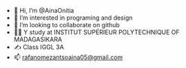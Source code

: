 - 👋 Hi, I’m @AinaOnitia
- 👀 I’m interested in programing and design
- 💞️ I’m looking to collaborate on github
- 👩‍🏫 Y study at INSTITUT SUPÉRIEUR POLYTECHNIQUE OF MADAGASIKARA
- ✍️ Class IGGL 3A
- 📫 rafanomezantsoaina05@gmail.com

<!---
This is me 🥰.
--->
